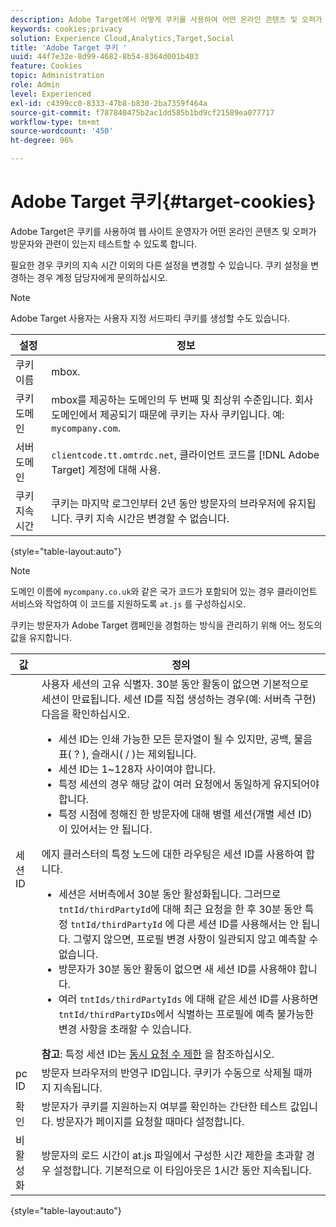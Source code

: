 ```yaml
---
description: Adobe Target에서 어떻게 쿠키를 사용하여 어떤 온라인 콘텐츠 및 오퍼가 방문자와 밀접한 관련이 있는지 테스트하는 기능을 웹 사이트 운영자에게 제공하는지 알아봅니다.
keywords: cookies;privacy
solution: Experience Cloud,Analytics,Target,Social
title: 'Adobe Target 쿠키 '
uuid: 44f7e32e-8d99-4682-8b54-8364d001b403
feature: Cookies
topic: Administration
role: Admin
level: Experienced
exl-id: c4399cc0-8333-47b8-b830-2ba7359f464a
source-git-commit: f787840475b2ac1dd585b1bd9cf21589ea077717
workflow-type: tm+mt
source-wordcount: '450'
ht-degree: 96%

---
```


# Adobe Target 쿠키{#target-cookies}

Adobe Target은 쿠키를 사용하여 웹 사이트 운영자가 어떤 온라인 콘텐츠 및 오퍼가 방문자와 관련이 있는지 테스트할 수 있도록 합니다.

필요한 경우 쿠키의 지속 시간 이외의 다른 설정을 변경할 수 있습니다. 쿠키 설정을 변경하는 경우 계정 담당자에게 문의하십시오.

>[!NOTE]
>
>Adobe Target 사용자는 사용자 지정 서드파티 쿠키를 생성할 수도 있습니다.

| 설정 | 정보 |
| --- | --- |
| 쿠키 이름 | mbox. |
| 쿠키 도메인 | mbox를 제공하는 도메인의 두 번째 및 최상위 수준입니다. 회사 도메인에서 제공되기 때문에 쿠키는 자사 쿠키입니다. 예: `mycompany.com`. |
| 서버 도메인 | `clientcode.tt.omtrdc.net`, 클라이언트 코드를 [!DNL Adobe Target] 계정에 대해 사용. |
| 쿠키 지속 시간 | 쿠키는 마지막 로그인부터 2년 동안 방문자의 브라우저에 유지됩니다. 쿠키 지속 시간은 변경할 수 없습니다. |

{style=&quot;table-layout:auto&quot;}

>[!NOTE]
>
>도메인 이름에 `mycompany.co.uk`와 같은 국가 코드가 포함되어 있는 경우 클라이언트 서비스와 작업하여 이 코드를 지원하도록 `at.js` 를 구성하십시오.

쿠키는 방문자가 Adobe Target 캠페인을 경험하는 방식을 관리하기 위해 어느 정도의 값을 유지합니다.

| 값 | 정의 |
| --- | --- |
| 세션 ID | 사용자 세션의 고유 식별자. 30분 동안 활동이 없으면 기본적으로 세션이 만료됩니다. 세션 ID를 직접 생성하는 경우(예: 서버측 구현) 다음을 확인하십시오.<ul><li>세션 ID는 인쇄 가능한 모든 문자열이 될 수 있지만, 공백, 물음표( ? ), 슬래시( / )는 제외됩니다.</li><li>세션 ID는 1~128자 사이여야 합니다.</li><li>특정 세션의 경우 해당 값이 여러 요청에서 동일하게 유지되어야 합니다.</li><li>특정 시점에 정해진 한 방문자에 대해 병렬 세션(개별 세션 ID)이 있어서는 안 됩니다.</li></ul>에지 클러스터의 특정 노드에 대한 라우팅은 세션 ID를 사용하여 합니다.<ul><li>세션은 서버측에서 30분 동안 활성화됩니다. 그러므로 `tntId/thirdPartyId`에 대해 최근 요청을 한 후 30분 동안 특정 `tntId/thirdPartyId` 에 다른 세션 ID를 사용해서는 안 됩니다. 그렇지 않으면, 프로필 변경 사항이 일관되지 않고 예측할 수 없습니다.</li><li>방문자가 30분 동안 활동이 없으면 새 세션 ID를 사용해야 합니다.</li><li>여러 `tntIds/thirdPartyIds` 에 대해 같은 세션 ID를 사용하면 `tntId/thirdPartyIDs`에서 식별하는 프로필에 예측 불가능한 변경 사항을 초래할 수 있습니다.</li></ul>**참고**: 특정 세션 ID는 [동시 요청 수 제한](https://experienceleague.adobe.com/docs/target/using/troubleshoot/target-limits.html?lang=en#content-delivery) 을 참조하십시오. |
| pc ID | 방문자 브라우저의 반영구 ID입니다. 쿠키가 수동으로 삭제될 때까지 지속됩니다. |
| 확인 | 방문자가 쿠키를 지원하는지 여부를 확인하는 간단한 테스트 값입니다. 방문자가 페이지를 요청할 때마다 설정합니다. |
| 비활성화 | 방문자의 로드 시간이 at.js 파일에서 구성한 시간 제한을 초과할 경우 설정합니다. 기본적으로 이 타임아웃은 1시간 동안 지속됩니다. |

{style=&quot;table-layout:auto&quot;}
